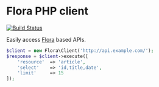 Flora PHP client
================

[![Build Status](https://travis-ci.org/godmodelabs/flora-client-php.svg?branch=master)](https://travis-ci.org/godmodelabs/flora-client-php)

Easily access [Flora](https://github.com/godmodelabs/flora) based APIs.

```php
$client = new Flora\Client('http://api.example.com/');
$response = $client->execute([
    'resource'  => 'article',
    'select'    => 'id,title,date',
    'limit'     => 15
]);
```
